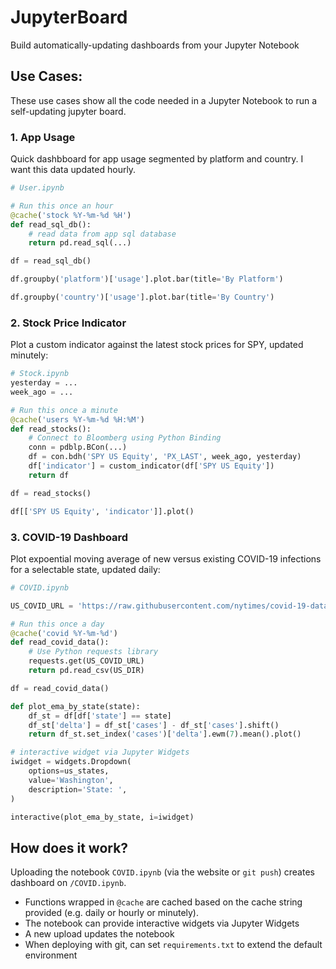 # JupyterBoard
Build automatically-updating dashboards from your Jupyter Notebook

## Use Cases:
These use cases show all the code needed in a Jupyter Notebook to run a self-updating jupyter board.

### 1. App Usage
Quick dashbboard for app usage segmented by platform and country.  I want this data updated hourly.
```python
# User.ipynb

# Run this once an hour
@cache('stock %Y-%m-%d %H')
def read_sql_db():
    # read data from app sql database
    return pd.read_sql(...)

df = read_sql_db()

df.groupby('platform')['usage'].plot.bar(title='By Platform')

df.groupby('country')['usage'].plot.bar(title='By Country')
```

### 2. Stock Price Indicator
Plot a custom indicator against the latest stock prices for SPY, updated minutely:
```python
# Stock.ipynb
yesterday = ...
week_ago = ...

# Run this once a minute
@cache('users %Y-%m-%d %H:%M')
def read_stocks():
    # Connect to Bloomberg using Python Binding
    conn = pdblp.BCon(...)
    df = con.bdh('SPY US Equity', 'PX_LAST', week_ago, yesterday)
    df['indicator'] = custom_indicator(df['SPY US Equity'])
    return df

df = read_stocks()

df[['SPY US Equity', 'indicator']].plot()
```


### 3. COVID-19 Dashboard
Plot expoential moving average of new versus existing COVID-19 infections for a selectable state, updated daily:

```python
# COVID.ipynb

US_COVID_URL = 'https://raw.githubusercontent.com/nytimes/covid-19-data/master/us-states.csv'

# Run this once a day
@cache('covid %Y-%m-%d')
def read_covid_data():
    # Use Python requests library
    requests.get(US_COVID_URL)
    return pd.read_csv(US_DIR)

df = read_covid_data()

def plot_ema_by_state(state):
    df_st = df[df['state'] == state]
    df_st['delta'] = df_st['cases'] - df_st['cases'].shift()
    return df_st.set_index('cases')['delta'].ewm(7).mean().plot()

# interactive widget via Jupyter Widgets
iwidget = widgets.Dropdown(
    options=us_states,
    value='Washington',
    description='State: ',
)

interactive(plot_ema_by_state, i=iwidget)
```

## How does it work?
Uploading the notebook `COVID.ipynb` (via the website or `git push`) creates dashboard on `/COVID.ipynb`.
- Functions wrapped in `@cache` are cached based on the cache string provided (e.g. daily or hourly or minutely).
- The notebook can provide interactive widgets via Jupyter Widgets
- A new upload updates the notebook
- When deploying with git, can set `requirements.txt` to extend the default environment
